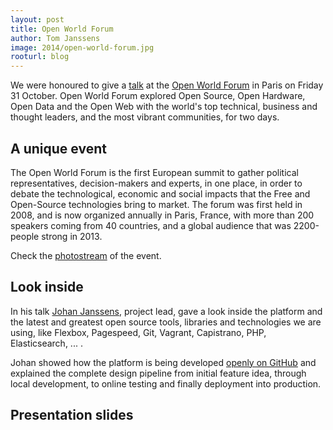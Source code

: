 ```yaml
---
layout: post
title: Open World Forum
author: Tom Janssens
image: 2014/open-world-forum.jpg
rooturl: blog
---
```


We were honoured to give a [talk](http://www.openworldforum.paris/en/speakers/johan-janssens/) at the [Open World Forum](http://www.openworldforum.paris/en/) in Paris on Friday 31 October. Open World Forum explored Open Source, Open Hardware, Open Data and the Open Web with the world's top technical, business and thought leaders, and the most vibrant communities, for two days.

## A unique event

The Open World Forum is the first European summit to gather political representatives, decision-makers and experts, in one place, in order to debate the technological, economic and social impacts that the Free and Open-Source technologies bring to market. The forum was first held in 2008, and is now organized annually in Paris, France, with more than 200 speakers coming from 40 countries, and a global audience that was 2200-people strong in 2013.

Check the [photostream](https://www.flickr.com/search/?q=owf14) of the event.

## Look inside

In his talk [Johan Janssens](https://twitter.com/johanjanssens), project lead, gave a look inside the platform and the latest and greatest open source tools, libraries and technologies we are using, like Flexbox, Pagespeed, Git, Vagrant, Capistrano, PHP, Elasticsearch, ... .

Johan showed how the platform is being developed [openly on GitHub](https://github.com/belgianpolice) and explained the complete design pipeline from initial feature idea, through local development, to online testing and finally deployment into production.

## Presentation slides

<script async class="speakerdeck-embed" data-id="8b6efa9045780132714c762cc36ab520" data-ratio="1.33333333333333" src="//speakerdeck.com/assets/embed.js"></script>
